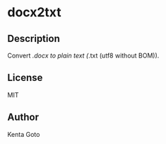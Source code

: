 # docx2txt 

## Description  
Convert *.docx to plain text (*.txt (utf8 without BOM)).  

## License
MIT

## Author
Kenta Goto
